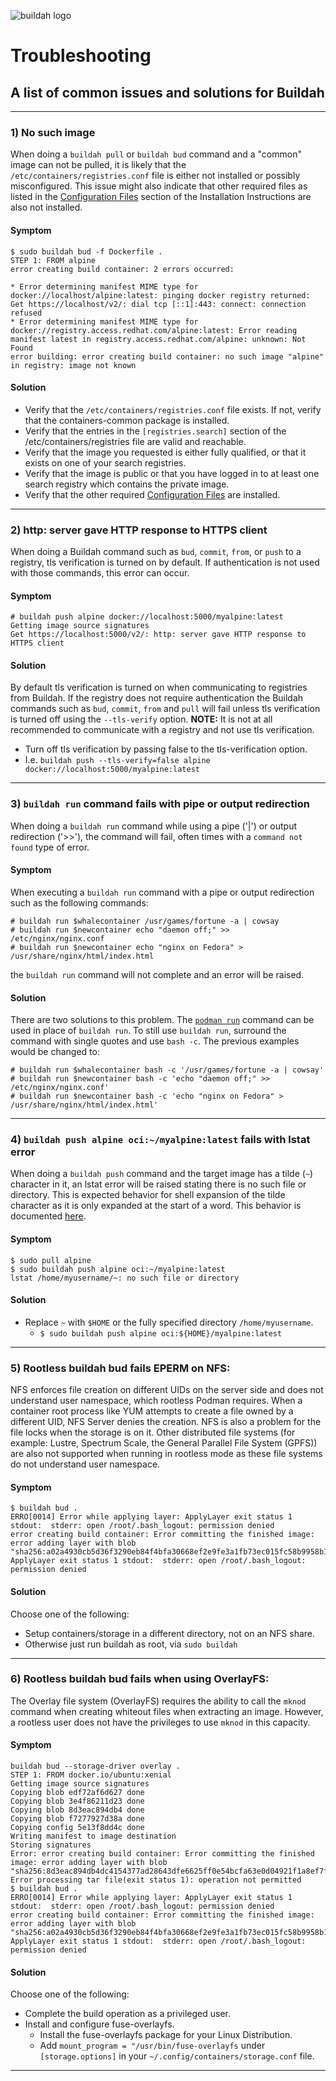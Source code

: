 ![buildah logo](https://cdn.rawgit.com/containers/buildah/master/logos/buildah-logo_large.png)

# Troubleshooting

## A list of common issues and solutions for Buildah

---
### 1) No such image

When doing a `buildah pull` or `buildah bud` command and a "common" image can not be pulled,
it is likely that the `/etc/containers/registries.conf` file is either not installed or possibly
misconfigured.  This issue might also indicate that other required files as listed in the
[Configuration Files](https://github.com/containers/buildah/blob/master/install.md#configuration-files)
section of the Installation Instructions are also not installed.

#### Symptom
```console
$ sudo buildah bud -f Dockerfile .
STEP 1: FROM alpine
error creating build container: 2 errors occurred:

* Error determining manifest MIME type for docker://localhost/alpine:latest: pinging docker registry returned: Get https://localhost/v2/: dial tcp [::1]:443: connect: connection refused
* Error determining manifest MIME type for docker://registry.access.redhat.com/alpine:latest: Error reading manifest latest in registry.access.redhat.com/alpine: unknown: Not Found
error building: error creating build container: no such image "alpine" in registry: image not known
```

#### Solution

  * Verify that the `/etc/containers/registries.conf` file exists.  If not, verify that the containers-common package is installed.
  * Verify that the entries in the `[registries.search]` section of the /etc/containers/registries file are valid and reachable.
  * Verify that the image you requested is either fully qualified, or that it exists on one of your search registries.
  * Verify that the image is public or that you have logged in to at least one search registry which contains the private image.
  * Verify that the other required [Configuration Files](https://github.com/containers/buildah/blob/master/install.md#configuration-files) are installed.

---
### 2) http: server gave HTTP response to HTTPS client

When doing a Buildah command such as `bud`, `commit`, `from`, or `push` to a registry,
tls verification is turned on by default.  If authentication is not used with
those commands, this error can occur.

#### Symptom
```console
# buildah push alpine docker://localhost:5000/myalpine:latest
Getting image source signatures
Get https://localhost:5000/v2/: http: server gave HTTP response to HTTPS client
```

#### Solution

By default tls verification is turned on when communicating to registries from
Buildah.  If the registry does not require authentication the Buildah commands
such as `bud`, `commit`, `from` and `pull` will fail unless tls verification is turned
off using the `--tls-verify` option.  **NOTE:** It is not at all recommended to
communicate with a registry and not use tls verification.

  * Turn off tls verification by passing false to the tls-verification option.
  * I.e. `buildah push --tls-verify=false alpine docker://localhost:5000/myalpine:latest`

---
### 3) `buildah run` command fails with pipe or output redirection

When doing a `buildah run` command while using a pipe ('|') or output redirection ('>>'),
the command will fail, often times with a `command not found` type of error.

#### Symptom
When executing a `buildah run` command with a pipe or output redirection such as the
following commands:

```console
# buildah run $whalecontainer /usr/games/fortune -a | cowsay
# buildah run $newcontainer echo "daemon off;" >> /etc/nginx/nginx.conf
# buildah run $newcontainer echo "nginx on Fedora" > /usr/share/nginx/html/index.html
```
the `buildah run` command will not complete and an error will be raised.

#### Solution
There are two solutions to this problem.  The
[`podman run`](https://github.com/containers/libpod/blob/master/docs/podman-run.1.md)
command can be used in place of `buildah run`.  To still use `buildah run`, surround
the command with single quotes and use `bash -c`.  The previous examples would be
changed to:

```console
# buildah run $whalecontainer bash -c '/usr/games/fortune -a | cowsay'
# buildah run $newcontainer bash -c 'echo "daemon off;" >> /etc/nginx/nginx.conf'
# buildah run $newcontainer bash -c 'echo "nginx on Fedora" > /usr/share/nginx/html/index.html'
```

---
### 4) `buildah push alpine oci:~/myalpine:latest` fails with lstat error

When doing a `buildah push` command and the target image has a tilde (`~`) character
in it, an lstat error will be raised stating there is no such file or directory.
This is expected behavior for shell expansion of the tilde character as it is only
expanded at the start of a word.  This behavior is documented
[here](https://www.gnu.org/software/libc/manual/html_node/Tilde-Expansion.html).

#### Symptom
```console
$ sudo pull alpine
$ sudo buildah push alpine oci:~/myalpine:latest
lstat /home/myusername/~: no such file or directory
```

#### Solution

  * Replace `~` with `$HOME` or the fully specified directory `/home/myusername`.
    * `$ sudo buildah push alpine oci:${HOME}/myalpine:latest`


---
### 5) Rootless buildah bud fails EPERM on NFS:

NFS enforces file creation on different UIDs on the server side and does not understand user namespace, which rootless Podman requires.  When a container root process like YUM attempts to create a file owned by a different UID, NFS Server denies the creation.  NFS is also a problem for the file locks when the storage is on it.  Other distributed file systems (for example: Lustre, Spectrum Scale, the General Parallel File System (GPFS)) are also not supported when running in rootless mode as these file systems do not understand user namespace.

#### Symptom
```console
$ buildah bud .
ERRO[0014] Error while applying layer: ApplyLayer exit status 1 stdout:  stderr: open /root/.bash_logout: permission denied
error creating build container: Error committing the finished image: error adding layer with blob "sha256:a02a4930cb5d36f3290eb84f4bfa30668ef2e9fe3a1fb73ec015fc58b9958b17": ApplyLayer exit status 1 stdout:  stderr: open /root/.bash_logout: permission denied
```

#### Solution
Choose one of the following:
  * Setup containers/storage in a different directory, not on an NFS share.
  * Otherwise just run buildah as root, via `sudo buildah`
---
### 6) Rootless buildah bud fails when using OverlayFS:

The Overlay file system (OverlayFS) requires the ability to call the `mknod` command when creating whiteout files
when extracting an image.  However, a rootless user does not have the privileges to use `mknod` in this capacity.

#### Symptom
```console
buildah bud --storage-driver overlay .
STEP 1: FROM docker.io/ubuntu:xenial
Getting image source signatures
Copying blob edf72af6d627 done
Copying blob 3e4f86211d23 done
Copying blob 8d3eac894db4 done
Copying blob f7277927d38a done
Copying config 5e13f8dd4c done
Writing manifest to image destination
Storing signatures
Error: error creating build container: Error committing the finished image: error adding layer with blob "sha256:8d3eac894db4dc4154377ad28643dfe6625ff0e54bcfa63e0d04921f1a8ef7f8": Error processing tar file(exit status 1): operation not permitted
$ buildah bud .
ERRO[0014] Error while applying layer: ApplyLayer exit status 1 stdout:  stderr: open /root/.bash_logout: permission denied
error creating build container: Error committing the finished image: error adding layer with blob "sha256:a02a4930cb5d36f3290eb84f4bfa30668ef2e9fe3a1fb73ec015fc58b9958b17": ApplyLayer exit status 1 stdout:  stderr: open /root/.bash_logout: permission denied
```

#### Solution
Choose one of the following:
  * Complete the build operation as a privileged user.
  * Install and configure fuse-overlayfs.
    * Install the fuse-overlayfs package for your Linux Distribution.
    * Add `mount_program = "/usr/bin/fuse-overlayfs` under `[storage.options]` in your `~/.config/containers/storage.conf` file.
---
